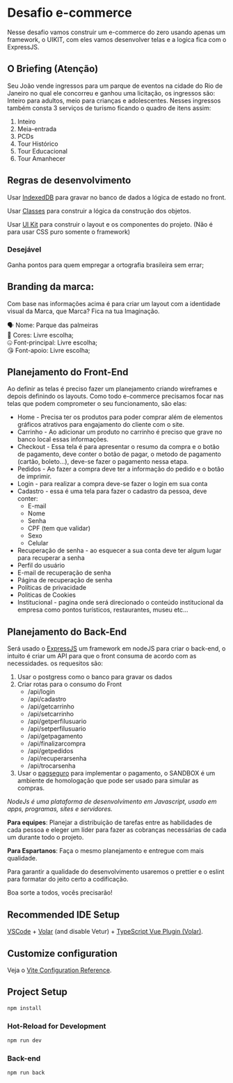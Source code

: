 # Desafio e-commerce
Nesse desafio vamos construir um e-commerce do zero usando apenas um framework, o UIKIT, com eles vamos desenvolver telas e a logica fica com o ExpressJS.

## O Briefing (Atenção)

Seu João vende ingressos para um parque de eventos na cidade do Rio de Janeiro no qual ele concorreu e ganhou uma licitação, os ingressos são: Inteiro para adultos, meio para crianças e adolescentes. Nesses ingressos também consta 3 serviços de turismo ficando o quadro de itens assim:
1. Inteiro
2. Meia-entrada
3. PCDs
4. Tour Histórico
5. Tour Educacional
6. Tour Amanhecer

## Regras de desenvolvimento

Usar [IndexedDB](https://web.dev/indexeddb/) para gravar no banco de dados a lógica de estado no front.

Usar [Classes](https://www.w3schools.com/js/js_classes.asp) para construir a lógica da construção dos objetos.

Usar [UI Kit](https://getuikit.com/docs/introduction) para construir o layout e os componentes do projeto. (Não é para usar CSS puro somente o framework)

### Desejável
Ganha pontos para quem empregar a ortografia brasileira sem errar;




## Branding da marca:

Com base nas informações acima é para criar um layout com a identidade visual da Marca, que Marca? Fica na tua Imaginação.

<aside>
🗣 Nome: Parque das palmeiras
</aside>

<aside>
📌 Cores: Livre escolha;
</aside>

<aside>
🤐 Font-principal: Livre escolha;
</aside>

<aside>
😘 Font-apoio: Livre escolha;
</aside>

## Planejamento do Front-End

Ao definir as telas é preciso fazer um planejamento criando wireframes e depois definindo os layouts. Como todo e-commerce precisamos focar nas telas que podem comprometer o seu funcionamento, são elas:

- Home - Precisa ter os produtos para poder comprar além de elementos gráficos atrativos para engajamento do cliente com o site.
- Carrinho - Ao adicionar um produto no carrinho é preciso que grave no banco local essas informações.
- Checkout - Essa tela é para apresentar o resumo da compra e o botão de pagamento, deve conter o botão de pagar, o metodo de pagamento (cartão, boleto...), deve-se fazer o pagamento nessa etapa.
- Pedidos - Ao fazer a compra deve ter a informação do pedido e o botão de imprimir.
- Login - para realizar a compra deve-se fazer o login em sua conta
- Cadastro - essa é uma tela para fazer o cadastro da pessoa, deve conter: 
  - E-mail
  - Nome
  - Senha
  - CPF (tem que validar)
  - Sexo
  - Celular
- Recuperação de senha - ao esquecer a sua conta deve ter algum lugar para recuperar a senha
- Perfil do usuário
- E-mail de recuperação de senha
- Página de recuperação de senha
- Políticas de privacidade
- Politicas de Cookies
- Institucional - pagina onde será direcionado o conteúdo institucional da empresa como pontos turísticos, restaurantes, museu etc...

## Planejamento do Back-End

Será usado o [ExpressJS](https://expressjs.com/) um framework em nodeJS para criar o back-end, o intuito é criar um API para que o front consuma de acordo com as necessidades. os requesitos são:
1. Usar o postgress como o banco para gravar os dados
2. Criar rotas para o consumo do Front
   - /api/login
   - /api/cadastro
   - /api/getcarrinho
   - /api/setcarrinho
   - /api/getperfilusuario
   - /api/setperfilusuario
   - /api/getpagamento
   - /api/finalizarcompra
   - /api/getpedidos
   - /api/recuperarsenha
   - /api/trocarsenha
3. Usar o [pagseguro](https://dev.pagseguro.uol.com.br/reference/testing-integration) para implementar o pagamento, o SANDBOX é um ambiente de homologação que pode ser usado para simular as compras.

*NodeJs é uma plataforma de desenvolvimento em Javascript, usado em apps, programas, sites e servidores.*

**Para equipes**: Planejar a distribuição de tarefas entre as habilidades de cada pessoa e eleger um líder para fazer as cobranças necessárias de cada um durante todo o projeto.

**Para Espartanos**: Faça o mesmo planejamento e entregue com mais qualidade.

Para garantir a qualidade do desenvolvimento usaremos o prettier e o eslint para formatar do jeito certo a codificação.

Boa sorte a todos, vocês precisarão!

## Recommended IDE Setup

[VSCode](https://code.visualstudio.com/) + [Volar](https://marketplace.visualstudio.com/items?itemName=Vue.volar) (and disable Vetur) + [TypeScript Vue Plugin (Volar)](https://marketplace.visualstudio.com/items?itemName=Vue.vscode-typescript-vue-plugin).

## Customize configuration

Veja o [Vite Configuration Reference](https://vitejs.dev/config/).

## Project Setup

```sh
npm install
```

### Hot-Reload for Development

```sh
npm run dev
```

### Back-end

```sh
npm run back
```
